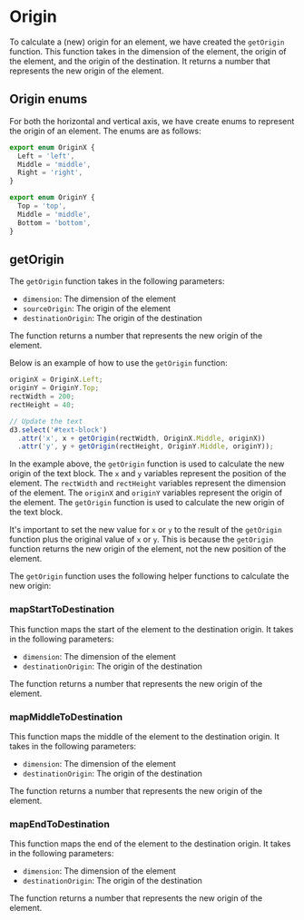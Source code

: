 # Origin

To calculate a (new) origin for an element, we have created the `getOrigin` function. This function takes in the dimension of the element, the origin of the element, and the origin of the destination. It returns a number that represents the new origin of the element.

## Origin enums

For both the horizontal and vertical axis, we have create enums to represent the origin of an element. The enums are as follows:

```javascript
export enum OriginX {
  Left = 'left',
  Middle = 'middle',
  Right = 'right',
}

export enum OriginY {
  Top = 'top',
  Middle = 'middle',
  Bottom = 'bottom',
}
```

## getOrigin

The `getOrigin` function takes in the following parameters:

- `dimension`: The dimension of the element
- `sourceOrigin`: The origin of the element
- `destinationOrigin`: The origin of the destination

The function returns a number that represents the new origin of the element.

Below is an example of how to use the `getOrigin` function:

```javascript
originX = OriginX.Left;
originY = OriginY.Top;
rectWidth = 200;
rectHeight = 40;

// Update the text
d3.select('#text-block')
  .attr('x', x + getOrigin(rectWidth, OriginX.Middle, originX))
  .attr('y', y + getOrigin(rectHeight, OriginY.Middle, originY));
```

In the example above, the `getOrigin` function is used to calculate the new origin of the text block. The `x` and `y` variables represent the position of the element. The `rectWidth` and `rectHeight` variables represent the dimension of the element. The `originX` and `originY` variables represent the origin of the element. The `getOrigin` function is used to calculate the new origin of the text block.

It's important to set the new value for `x` or `y` to the result of the `getOrigin` function plus the original value of `x` or `y`. This is because the `getOrigin` function returns the new origin of the element, not the new position of the element.

The `getOrigin` function uses the following helper functions to calculate the new origin:

### mapStartToDestination

This function maps the start of the element to the destination origin. It takes in the following parameters:

- `dimension`: The dimension of the element
- `destinationOrigin`: The origin of the destination

The function returns a number that represents the new origin of the element.

### mapMiddleToDestination

This function maps the middle of the element to the destination origin. It takes in the following parameters:

- `dimension`: The dimension of the element
- `destinationOrigin`: The origin of the destination

The function returns a number that represents the new origin of the element.

### mapEndToDestination

This function maps the end of the element to the destination origin. It takes in the following parameters:

- `dimension`: The dimension of the element
- `destinationOrigin`: The origin of the destination

The function returns a number that represents the new origin of the element.
